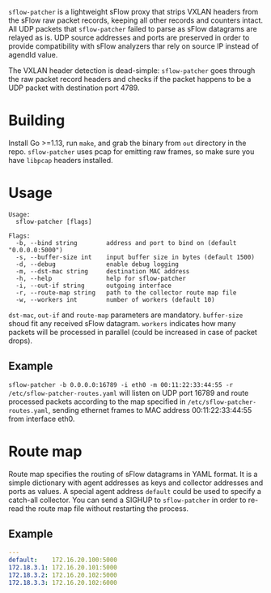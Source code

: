 `sflow-patcher` is a lightweight sFlow proxy that strips VXLAN headers from the sFlow raw packet records, keeping all other records and counters intact. All UDP packets that `sflow-patcher` failed to parse as sFlow datagrams are relayed as is. UDP source addresses and ports are preserved in order to provide compatibility with sFlow analyzers thar rely on source IP instead of agendId value.

The VXLAN header detection is dead-simple: `sflow-patcher` goes through the raw packet record headers and checks if the packet happens to be a UDP packet with destination port 4789.

# Building

Install Go >=1.13, run `make`, and grab the binary from `out` directory in the repo. `sflow-patcher` uses pcap for emitting raw frames, so make sure you have `libpcap` headers installed.

# Usage

```
Usage:
  sflow-patcher [flags]

Flags:
  -b, --bind string        address and port to bind on (default "0.0.0.0:5000")
  -s, --buffer-size int    input buffer size in bytes (default 1500)
  -d, --debug              enable debug logging
  -m, --dst-mac string     destination MAC address
  -h, --help               help for sflow-patcher
  -i, --out-if string      outgoing interface
  -r, --route-map string   path to the collector route map file
  -w, --workers int        number of workers (default 10)
```

`dst-mac`, `out-if` and `route-map` parameters are mandatory. `buffer-size` shoud fit any received sFlow datagram. `workers` indicates how many packets will be processed in parallel (could be increased in case of packet drops).

## Example

`sflow-patcher -b 0.0.0.0:16789 -i eth0 -m 00:11:22:33:44:55 -r /etc/sflow-patcher-routes.yaml` will listen on UDP port 16789 and route processed packets according to the map specified in `/etc/sflow-patcher-routes.yaml`, sending ethernet frames to MAC address 00:11:22:33:44:55 from interface eth0.

# Route map

Route map specifies the routing of sFlow datagrams in YAML format. It is a simple dictionary with agent addresses as keys and collector addresses and ports as values. A special agent address `default` could be used to specify a catch-all collector. You can send a SIGHUP to `sflow-patcher` in order to re-read the route map file without restarting the process.

## Example

```yaml
---
default:    172.16.20.100:5000
172.18.3.1: 172.16.20.101:5000
172.18.3.2: 172.16.20.102:5000
172.18.3.3: 172.16.20.102:6000
```